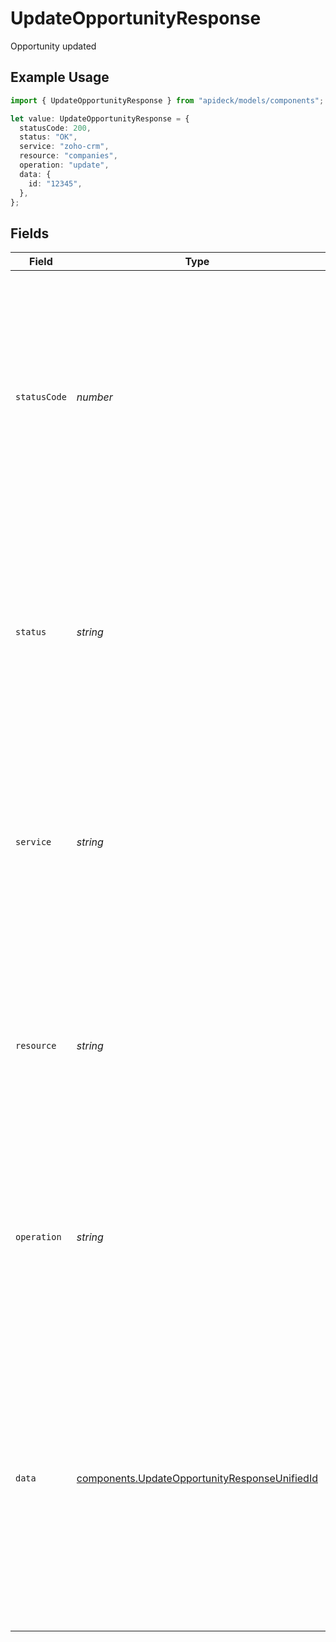 # UpdateOpportunityResponse

Opportunity updated

## Example Usage

```typescript
import { UpdateOpportunityResponse } from "apideck/models/components";

let value: UpdateOpportunityResponse = {
  statusCode: 200,
  status: "OK",
  service: "zoho-crm",
  resource: "companies",
  operation: "update",
  data: {
    id: "12345",
  },
};
```

## Fields

| Field                                                                                                                                                                                                                                                                                                        | Type                                                                                                                                                                                                                                                                                                         | Required                                                                                                                                                                                                                                                                                                     | Description                                                                                                                                                                                                                                                                                                  | Example                                                                                                                                                                                                                                                                                                      |
| ------------------------------------------------------------------------------------------------------------------------------------------------------------------------------------------------------------------------------------------------------------------------------------------------------------ | ------------------------------------------------------------------------------------------------------------------------------------------------------------------------------------------------------------------------------------------------------------------------------------------------------------ | ------------------------------------------------------------------------------------------------------------------------------------------------------------------------------------------------------------------------------------------------------------------------------------------------------------ | ------------------------------------------------------------------------------------------------------------------------------------------------------------------------------------------------------------------------------------------------------------------------------------------------------------ | ------------------------------------------------------------------------------------------------------------------------------------------------------------------------------------------------------------------------------------------------------------------------------------------------------------ |
| `statusCode`                                                                                                                                                                                                                                                                                                 | *number*                                                                                                                                                                                                                                                                                                     | :heavy_check_mark:                                                                                                                                                                                                                                                                                           | The HTTP response status code indicating the result of the PATCH request. A status code of 200 signifies that the opportunity record was successfully updated. This code is crucial for error handling and debugging in client applications.                                                                 | 200                                                                                                                                                                                                                                                                                                          |
| `status`                                                                                                                                                                                                                                                                                                     | *string*                                                                                                                                                                                                                                                                                                     | :heavy_check_mark:                                                                                                                                                                                                                                                                                           | A textual representation of the HTTP response status, such as 'OK' for a successful update. This provides a human-readable confirmation of the operation's outcome, complementing the numeric status code.                                                                                                   | OK                                                                                                                                                                                                                                                                                                           |
| `service`                                                                                                                                                                                                                                                                                                    | *string*                                                                                                                                                                                                                                                                                                     | :heavy_check_mark:                                                                                                                                                                                                                                                                                           | The Apideck ID of the service provider that processed the request. This identifier helps in tracking which service integration handled the opportunity update, especially useful in multi-service environments.                                                                                              | zoho-crm                                                                                                                                                                                                                                                                                                     |
| `resource`                                                                                                                                                                                                                                                                                                   | *string*                                                                                                                                                                                                                                                                                                     | :heavy_check_mark:                                                                                                                                                                                                                                                                                           | The name of the unified API resource that was affected by the operation, in this case, 'opportunities'. This helps in identifying the type of resource that was updated, ensuring clarity in API responses.                                                                                                  | companies                                                                                                                                                                                                                                                                                                    |
| `operation`                                                                                                                                                                                                                                                                                                  | *string*                                                                                                                                                                                                                                                                                                     | :heavy_check_mark:                                                                                                                                                                                                                                                                                           | The specific operation performed on the resource, typically 'update' for this PATCH request. This field confirms the action taken, aiding in logging and auditing processes.                                                                                                                                 | update                                                                                                                                                                                                                                                                                                       |
| `data`                                                                                                                                                                                                                                                                                                       | [components.UpdateOpportunityResponseUnifiedId](../../models/components/updateopportunityresponseunifiedid.md)                                                                                                                                                                                               | :heavy_check_mark:                                                                                                                                                                                                                                                                                           | This object contains the updated details of the opportunity record that was modified. It includes all relevant fields that were changed during the PATCH operation, ensuring that the opportunity data is current and accurate. This object is essential for confirming the success of the update operation. |                                                                                                                                                                                                                                                                                                              |